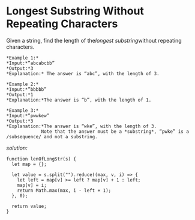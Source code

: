 # Longest Substring Without Repeating Characters

Given a string, find the length of the*longest substring*without repeating characters.

```
*Example 1:*
*Input:*”abcabcbb”
*Output:*3
*Explanation:* The answer is “abc”, with the length of 3.
```

```
*Example 2:*
*Input:*”bbbbb”
*Output:*1
*Explanation:*The answer is “b”, with the length of 1.
```

```
*Example 3:*
*Input:*”pwwkew”
*Output:*3
*Explanation:*The answer is “wke”, with the length of 3.
             Note that the answer must be a *substring*, “pwke” is a /subsequence/ and not a substring.
```

_solution:_

```
function lenOfLongStr(s) {
  let map = {};

  let value = s.split("").reduce((max, v, i) => {
    let left = map[v] >= left ? map[v] + 1 : left;
    map[v] = i;
    return Math.max(max, i - left + 1);
  }, 0);

  return value;
}
```
